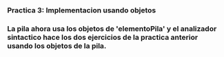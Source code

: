 <h3> Practica 3: Implementacion usando objetos <h3>

La pila ahora usa los objetos de 'elementoPila' y el analizador sintactico hace los dos ejercicios de la practica anterior usando los objetos de la pila.
